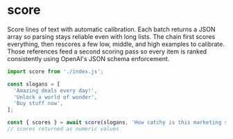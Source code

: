 # score

Score lines of text with automatic calibration. Each batch returns a JSON array so parsing stays reliable even with long lists. The chain first scores everything, then rescores a few low, middle, and high examples to calibrate. Those references feed a second scoring pass so every item is ranked consistently using OpenAI's JSON schema enforcement.

```javascript
import score from './index.js';

const slogans = [
  'Amazing deals every day!',
  'Unlock a world of wonder',
  'Buy stuff now',
];

const { scores } = await score(slogans, 'How catchy is this marketing slogan?');
// scores returned as numeric values
```
